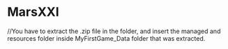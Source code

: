 # MarsXXI

//You have to extract the .zip file in the folder, and insert the managed and resources folder inside MyFirstGame_Data folder that was extracted.
